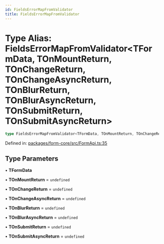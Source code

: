 ```yaml
---
id: FieldsErrorMapFromValidator
title: FieldsErrorMapFromValidator
---
```


<!-- DO NOT EDIT: this page is autogenerated from the type comments -->

# Type Alias: FieldsErrorMapFromValidator\<TFormData, TOnMountReturn, TOnChangeReturn, TOnChangeAsyncReturn, TOnBlurReturn, TOnBlurAsyncReturn, TOnSubmitReturn, TOnSubmitAsyncReturn\>

```ts
type FieldsErrorMapFromValidator<TFormData, TOnMountReturn, TOnChangeReturn, TOnChangeAsyncReturn, TOnBlurReturn, TOnBlurAsyncReturn, TOnSubmitReturn, TOnSubmitAsyncReturn> = Partial<Record<DeepKeys<TFormData>, ValidationErrorMap<TOnMountReturn, TOnChangeReturn, TOnChangeAsyncReturn, TOnBlurReturn, TOnBlurAsyncReturn, TOnSubmitReturn, TOnSubmitAsyncReturn>>>;
```

Defined in: [packages/form-core/src/FormApi.ts:35](https://github.com/TanStack/form/blob/main/packages/form-core/src/FormApi.ts#L35)

## Type Parameters

• **TFormData**

• **TOnMountReturn** = `undefined`

• **TOnChangeReturn** = `undefined`

• **TOnChangeAsyncReturn** = `undefined`

• **TOnBlurReturn** = `undefined`

• **TOnBlurAsyncReturn** = `undefined`

• **TOnSubmitReturn** = `undefined`

• **TOnSubmitAsyncReturn** = `undefined`
